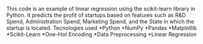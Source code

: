 This code is an example of linear regression using the scikit-learn library in Python. 
It predicts the profit of startups based on features such as R&D Spend, Administration Spend, Marketing Spend, and the State in which the startup is located.
Tecnologies used 
*Python
*NumPy
*Pandas
*Matplotlib
*Scikit-Learn
*One-Hot Encoding
*Data Preprocessing
*Linear Regression

